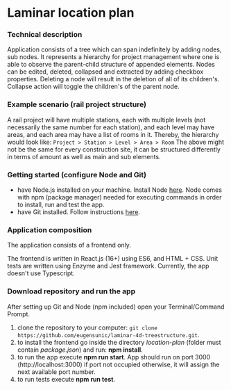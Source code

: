 # Laminar location plan

### Technical description

Application consists of a tree which can span indefinitely by adding nodes, sub nodes. It represents a hierarchy for project management
where one is able to observe the parent-child structure of appended elements. Nodes can be edited, deleted, collapsed and extracted by adding checkbox properties.
Deleting a node will result in the deletion of all of its children's. Collapse action will toggle the children's of the parent node. 

### Example scenario (rail project structure)

A rail project will have multiple stations, each with multiple levels (not necessarily the same number for each station), and
each level may have areas, and each area may have a list of rooms in it. Thereby, the hierarchy would look like:
```Project > Station > Level > Area > Room```
The above might not be the same for every construction site, it can be structured differently in terms of amount as well as main and sub elements.

### Getting started (configure Node and Git)

- have Node.js installed on your machine. Install Node [here](https://nodejs.org/en/download/). Node comes with npm (package manager) needed for executing commands in order to install, run and test the app.
- have Git installed. Follow instructions [here](https://git-scm.com/book/en/v2/Getting-Started-Installing-Git).

### Application composition

The application consists of a frontend only.

The frontend is written in React.js (16+) using ES6, and HTML + CSS. Unit tests are written using Enzyme and Jest framework.
Currently, the app doesn't use Typescript.

### Download repository and run the app

After setting up Git and Node (npm included) open your Terminal/Command Prompt.

1. clone the repository to your computer: 
```git clone https://github.com/eugensunic/laminar-4d-treestructure.git```.
2. to install the frontend go inside the directory *location-plan* (folder must contain *package.json*) and run:
 **npm install**.
3. to run the app execute **npm run start**. App should run on port 3000 (http://localhost:3000) if port not occupied otherwise, it will assign the next available port number.
4. to run tests execute **npm run test**.


